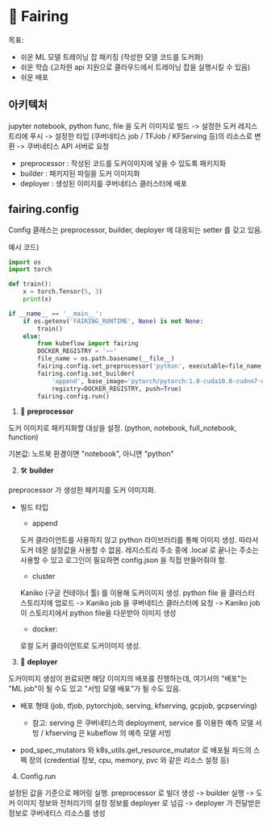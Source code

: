 # 🔄 Fairing 
목표:
- 쉬운 ML 모델 트레이닝 잡 패키징 (작성한 모델 코드를 도커화)
- 쉬운 학습 (고차원 api 지원으로 클라우드에서 트레이닝 잡을 실행시킬 수 있음)
- 쉬운 배포

## 아키텍처
jupyter notebook, python func, file 을 도커 이미지로 빌드 -> 설정한 도커 레지스트리에 푸시 -> 설정한 타입 (쿠버네티스 job / TFJob / KFServing 등)의 리소스로 변환 -> 쿠버네티스 API 서버로 요청

- preprocessor : 작성된 코드를 도커이미지에 넣을 수 있도록 패키지화
- builder : 패키지된 파일을 도커 이미지화
- deployer : 생성된 이미지를 쿠버네티스 클러스터에 배포

## fairing.config
Config 클래스는 preprocessor, builder, deployer 에 대응되는 setter 를 갖고 있음. 

예시 코드)
```python
import os
import torch

def train():
    x = torch.Tensor(5, 3)
    print(x)

if __name__ == '__main__':
    if os.getenv('FAIRING_RUNTIME', None) is not None:
        train()
    else:
        from kubeflow import fairing
        DOCKER_REGISTRY = '~~'
        file_name = os.path.basename(__file__)
        fairing.config.set_preprocessor('python', executable=file_name, input_files=[file_name])
        fairing.config.set_builder(
            'append', base_image='pytorch/pytorch:1.0-cuda10.0-cudnn7-devel',
            registry=DOCKER_REGISTRY, push=True)
        fairing.config.run()
```

1. 🍎 **preprocessor**

도커 이미지로 패키지화할 대상을 설정. (python, notebook, full_notebook, function)

기본값: 노트북 환경이면 "notebook", 아니면 "python"


2. 🛠 **builder**

preprocessor 가 생성한 패키지를 도커 이미지화.

- 빌드 타입

    - append
    
    도커 클라이언트를 사용하지 않고 python 라이브러리를 통해 이미지 생성. 따라서 도커 데몬 설정값을 사용할 수 없음. 레지스트리 주소 중에 .local 로 끝나는 주소는 사용할 수 있고 로그인이 필요하면 config.json 을 직접 만들어줘야 함.

    - cluster
    
    Kaniko (구글 컨테이너 툴) 를 이용해 도커이미지 생성. python file 을 클러스터 스토리지에 업로드 -> Kaniko job 을 쿠버네티스 클러스터에 요청 -> Kaniko job이 스토리지에서 python file을 다운받아 이미지 생성

    - docker:

    로컬 도커 클라이언트로 도커이미지 생성.


3. 🧚 **deployer**

도커이미지 생성이 완료되면 해당 이미지의 배포를 진행하는데, 여기서의 "배포"는 "ML job"이 될 수도 있고 "서빙 모델 배포"가 될 수도 있음.

- 배포 형태 (job, tfjob, pytorchjob, serving, kfserving, gcpjob, gcpserving)

    - 참고: serving 은 쿠버네티스의 deployment, service 를 이용한 예측 모델 서빙 / kfserving 은 kubeflow 의 예측 모델 서빙

- pod_spec_mutators 와 k8s_utils.get_resource_mutator 로 배포될 파드의 스펙 정의 (credential 정보, cpu, memory, pvc 와 같은 리소스 설정 등)

4. Config.run

설정된 값을 기준으로 페어링 실행. preprocessor 로 빌더 생성 -> builder 실행 -> 도커 이미지 정보와 전처리기의 설정 정보를 deployer 로 넘김 -> deployer 가 전달받은 정보로 쿠버네티스 리소스를 생성
